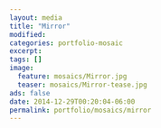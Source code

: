 ```yaml
---
layout: media
title: "Mirror"
modified:
categories: portfolio-mosaic
excerpt:
tags: []
image:
  feature: mosaics/Mirror.jpg
  teaser: mosaics/Mirror-tease.jpg
ads: false
date: 2014-12-29T00:20:04-06:00
permalink: portfolio/mosaics/mirror
---
```


